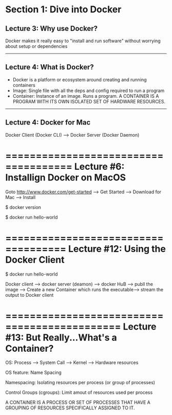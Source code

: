# Section 1: Dive into Docker

## Lecture 3: Why use Docker?
Docker makes it really easy to "install and run software" without worrying about setup or dependencies

***

## Lecture 4: What is Docker?
* Docker is a platform or ecosystem around creating and running containers
* Image: Single file with all the deps and config required to run a program
* Container: Instance of an image. Runs a program. A CONTAINER IS A PROGRAM WITH ITS OWN ISOLATED SET OF HARDWARE RESOURCES.

***

## Lecture 4: Docker for Mac

Docker Client (Docker CLI) --> Docker Server (Docker Daemon)

=====================================
Lecture #6: Installign Docker on MacOS
======================================

Goto http://www.docker.com/get-started --> Get Started --> Download for Mac --> Install

$ docker version

$ docker run hello-world


====================================
Lecture #12: Using the Docker Client
====================================

$ docker run hello-world 

Docker client --> docker server (deamon) --> docker HuB --> publl the image --> Create a new Container which runs the executable--> stream the output to Docker client


=============================================
Lecture #13: But Really...What's a Container?
=============================================

OS: Process --> System Call --> Kernel --> Hardware resources

OS feature: Name Spacing

Namespacing: Isolating resources per process (or group of processes)

Control Groups (cgroups): Limit amout of resources used per process

A CONTAINER IS A PROCESS OR SET OF PROCESSES THAT HAVE A GROUPING OF RESOURCES SPECIFICALLY ASSIGNED TO IT.
